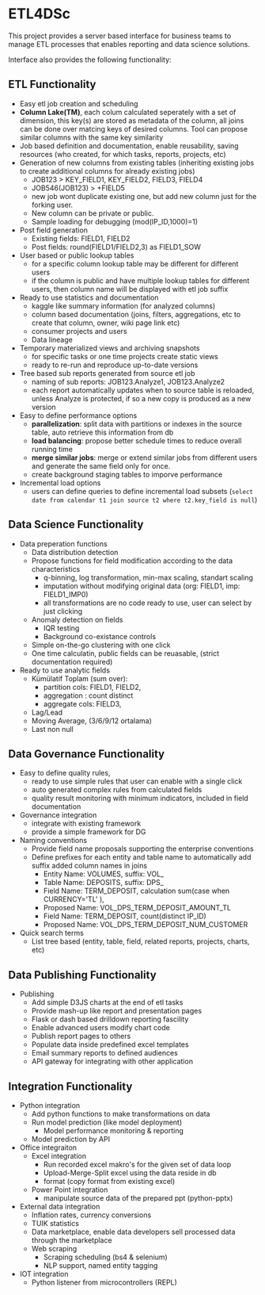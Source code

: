 # ETL4DSc

This project provides a server based interface for business teams to manage ETL processes that enables reporting and data science solutions.

Interface also provides the following functionality:

## ETL Functionality
* Easy etl job creation and scheduling
* **Column Lake(TM)**, each colum calculated seperately with a set of dimension, this key(s) are stored as metadata of the column, all joins can be done over matcing keys of desired columns. Tool can propose similar columns with the same key similarity
* Job based definition and documentation, enable reusability, saving resources (who created, for which tasks, reports, projects, etc)
* Generation of new columns from existing tables (inheriting existing jobs to create additional columns for already existing jobs)
  * JOB123 > KEY_FIELD1, KEY_FIELD2, FIELD3, FIELD4
  * JOB546(JOB123) > +FIELD5
  * new job wont duplicate existing one, but add new column just for the forking user. 
  * New column can be private or public.
  * Sample loading for debugging (mod(IP_ID,1000)=1)
* Post field generation
  * Existing fields: FIELD1, FIELD2
  * Post fields: round(FIELD1/FIELD2,3) as FIELD1_SOW
* User based or public lookup tables
  * for a specific column lookup table may be different for different users
  * if the column is public and have multiple lookup tables for different users, then column name will be displayed with etl job suffix
* Ready to use statistics and documentation
  * kaggle like summary information (for analyzed columns)
  * column based documentation (joins, filters, aggregations, etc to create that column, owner, wiki page link etc)
  * consumer projects and users
  * Data lineage
* Temporary materialized views and archiving snapshots
  * for specific tasks or one time projects create static views 
  * ready to re-run and reproduce up-to-date versions 
* Tree based sub reports generated from source etl job
  * naming of sub reports: JOB123.Analyze1, JOB123.Analyze2
  * each report automatically updates when to source table is reloaded, unless Analyze is protected, if so a new copy is produced as a new version
* Easy to define performance options
  * **parallelization**: split data with partitions or indexes in the source table, auto retrieve this information from db 
  * **load balancing**: propose better schedule times to reduce overall running time
  * **merge similar jobs**: merge or extend similar jobs from different users and generate the same field only for once.
  * create background staging tables to imporve performance
* Incremental load options
  * users can define queries to define incremental load subsets (```select date from calendar t1 join source t2 where t2.key_field is null```) 
  
## Data Science Functionality
* Data preperation functions
  * Data distribution detection
  * Propose functions for field modification according to the data characteristics
    * q-binning, log transformation, min-max scaling, standart scaling
    * imputation without modifying original data (org: FIELD1, imp: FIELD1_IMP0)
    * all transformations are no code ready to use, user can select by just clicking
  * Anomaly detection on fields
    * IQR testing
    * Background co-existance controls
  * Simple on-the-go clustering with one click
  * One time calculatin, public fields can be reuasable, (strict documentation required)
* Ready to use analytic fields
  * Kümülatif Toplam (sum over): 
    * partition cols: FIELD1, FIELD2, 
    * aggregation : count distinct
    * aggregate cols: FIELD3, 
  * Lag/Lead
  * Moving Average, (3/6/9/12 ortalama)
  * Last non null
  
## Data Governance Functionality
* Easy to define quality rules, 
  * ready to use simple rules that user can enable with a single click
  * auto generated complex rules from calculated fields
  * quality result monitoring with minimum indicators, included in field documentation
* Governance integration
  * integrate with existing framework
  * provide a simple framework for DG 
* Naming conventions
  * Provide field name proposals supporting the enterprise conventions
  * Define prefixes for each entity and table name to automatically add suffix added column names in joins
    * Entity Name: VOLUMES, suffix: VOL_
    * Table Name: DEPOSITS, suffix: DPS_
    * Field Name: TERM_DEPOSIT, calculation sum(case when CURRENCY='TL' ), 
    * Proposed Name: VOL_DPS_TERM_DEPOSIT_AMOUNT_TL
    * Field Name: TERM_DEPOSIT, count(distinct IP_ID)
    * Proposed Name: VOL_DPS_TERM_DEPOSIT_NUM_CUSTOMER
* Quick search terms
  * List tree based (entity, table, field, related reports, projects, charts, etc)
    
## Data Publishing Functionality
* Publishing
  * Add simple D3JS charts at the end of etl tasks
  * Provide mash-up like report and presentation pages
  * Flask or dash based drilldown reporting fascility
  * Enable advanced users modify chart code
  * Publish report pages to others
  * Populate data inside predefined excel templates
  * Email summary reports to defined audiences
  * API gateway for integrating with other application 

## Integration Functionality
* Python integration
  * Add python functions to make transformations on data
  * Run model prediction (like model deployment)
    * Model performance monitoring & reporting
  * Model prediction by API
* Office integraiton
  * Excel integration
    * Run recorded excel makro's for the given set of data loop
    * Upload-Merge-Split excel using the data reside in db
    * format (copy format from existing excel)
  * Power Point integration
    * manipulate source data of the prepared ppt (python-pptx)
* External data integration
  * Inflation rates, currency conversions
  * TUIK statistics
  * Data marketplace, enable data developers sell processed data through the marketplace
  * Web scraping
    * Scraping scheduling (bs4 & selenium)
    * NLP support, named entity tagging
* IOT integration
  * Python listener from microcontrollers (REPL)
